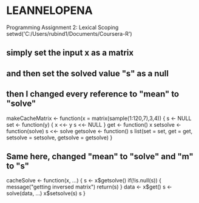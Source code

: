 # LEANNELOPENA
 Programming Assignment 2: Lexical Scoping
setwd('C:/Users/rubind1/Documents/Coursera-R')
##
## simply set the input x as a matrix
## and then set the solved value "s" as a null
## then I changed every reference to "mean" to "solve"
makeCacheMatrix <- function(x = matrix(sample(1:120,7),3,4)) {
 s <- NULL
   set <- function(y) {
     x <<- y
      s <<- NULL
      }
 get <- function() x
 setsolve <- function(solve) s <<- solve
 getsolve <- function() s
 list(set = set, get = get,
       setsolve = setsolve,
       getsolve = getsolve)
}
##
## Same here, changed "mean" to "solve" and "m" to "s"
cacheSolve <- function(x, ...) {
  s <- x$getsolve()
  if(!is.null(s)) {
    message("getting inversed matrix")
    return(s)
  }
  data <- x$get()
  s <- solve(data, ...)
  x$setsolve(s)
  s
}
